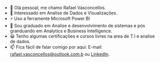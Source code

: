 - 👋 Olá pessoal, me chamo Rafael Vasconcellos.
- 👀 Interessado em Analise de Dados e Visualizações.
- ⚡ Uso a ferramente Microsoft Power BI
- 🌱 Sou graduado em Analise e desenvolvimento de sistemas e pós granduando em Analytics e Business Intelligence.
- 😀 Tenho algumas certificações e cursos livres na area de T.I e analise de dados.
- 📫 Fica fácil de falar comigo por aqui:
     E-mail: rafael.vasconcellos@outlook.com.b ou [LinkedIn](https://www.linkedin.com/in/rafaelo-vasconcellos/).

<!---

--->
